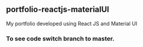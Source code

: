 ## portfolio-reactjs-materialUI
My portfolio developed using React JS and Material UI

### To see code switch branch to master. 
